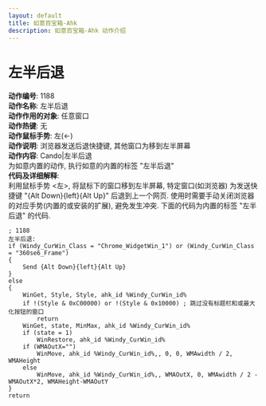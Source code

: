 ```yaml
---
layout: default
title: 如意百宝箱-Ahk
description: 如意百宝箱-Ahk 动作介绍
---
```

<link rel="stylesheet" href="../actions/css/atom-one-light.min.css">
<script src="../actions/js/highlight.min.js"></script>
<script>hljs.highlightAll();</script>

# [](#header-2) 左半后退
**动作编号**: 1188  
**动作名称**: 左半后退  
**动作作用的对象**: 任意窗口  
**动作热键**: 无  
**动作鼠标手势**: 左(←)  
**动作说明**: 浏览器发送后退快捷键, 其他窗口为移到左半屏幕  
**动作内容**: Cando|左半后退  
为如意内置的动作, 执行如意的内置的标签 "左半后退"  
**代码及详细解释**:  
利用鼠标手势 <左>, 将鼠标下的窗口移到左半屏幕, 特定窗口(如浏览器) 为发送快捷键 "{Alt Down}{left}{Alt Up}" 后退到上一个网页. 使用时需要手动关闭浏览器的对应手势(内置的或安装的扩展), 避免发生冲突. 下面的代码为内置的标签 "左半后退" 的代码.  
```Autohotkey
; 1188
左半后退:
if (Windy_CurWin_Class = "Chrome_WidgetWin_1") or (Windy_CurWin_Class = "360se6_Frame")
{
	Send {Alt Down}{left}{Alt Up}
}
else
{
	WinGet, Style, Style, ahk_id %Windy_CurWin_id%
	if !(Style & 0xC00000) or !(Style & 0x10000) ; 跳过没有标题栏和或最大化按钮的窗口
		return
	WinGet, state, MinMax, ahk_id %Windy_CurWin_id%
	if (state = 1)
		WinRestore, ahk_id %Windy_CurWin_id%
	if (WMAOutX="")
		WinMove, ahk_id %Windy_CurWin_id%,, 0, 0, WMAwidth / 2, WMAHeight
	else
		WinMove, ahk_id %Windy_CurWin_id%,, WMAOutX, 0, WMAwidth / 2 - WMAOutX*2, WMAHeight-WMAOutY
}
return
```